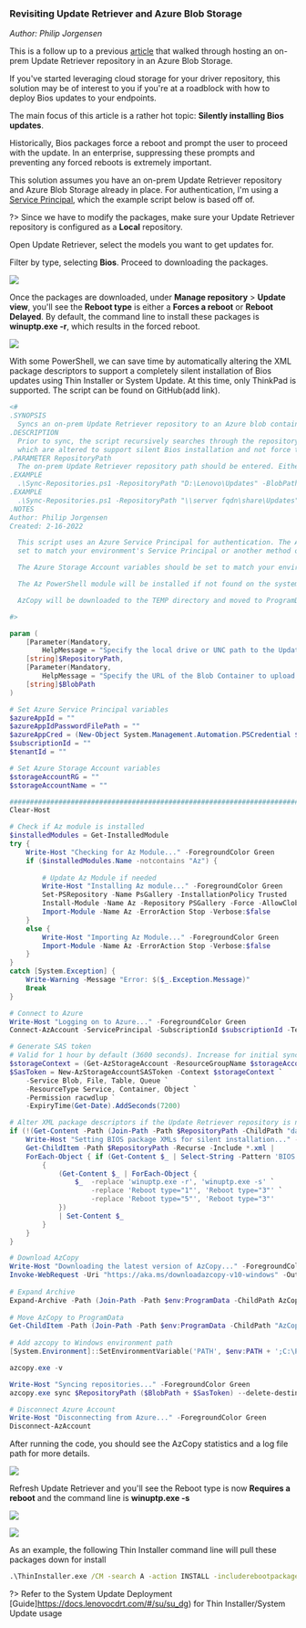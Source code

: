 ### Revisiting Update Retriever and Azure Blob Storage
*Author: Philip Jorgensen*

This is a follow up to a previous [article](https://blog.lenovocdrt.com/#/2019/ur_az_blob) that walked through hosting an on-prem Update Retriever repository in an Azure Blob Storage. 

If you've started leveraging cloud storage for your driver repository, this solution may be of interest to you if you're at a roadblock with how to deploy Bios updates to your endpoints. 

The main focus of this article is a rather hot topic: **Silently installing Bios updates**. 

Historically, Bios packages force a reboot and prompt the user to proceed with the update. In an enterprise, suppressing these prompts and preventing any forced reboots is extremely important. 

This solution assumes you have an on-prem Update Retriever repository and Azure Blob Storage already in place. For authentication, I'm using a [Service Principal](https://docs.microsoft.com/en-us/azure/active-directory/develop/howto-create-service-principal-portal#register-an-application-with-azure-ad-and-create-a-service-principal), which the example script below is based off of.

?> Since we have to modify the packages, make sure your Update Retriever repository is configured as a **Local** repository.

Open Update Retriever, select the models you want to get updates for. 

Filter by type, selecting **Bios**. Proceed to downloading the packages.

![](../img/2022/ur_az_blob_redux/image1.jpg)

Once the packages are downloaded, under **Manage repository** > **Update view**, you'll see the **Reboot type** is either a **Forces a reboot** or **Reboot Delayed**. By default, the command line to install these packages is **winuptp.exe -r**, which results in the forced reboot.

![](../img/2022/ur_az_blob_redux/image2.jpg)

With some PowerShell, we can save time by automatically altering the XML package descriptors to support a completely silent installation of Bios updates using Thin Installer or System Update. At this time, only ThinkPad is supported. The script can be found on GitHub(add link).

```powershell
<#
.SYNOPSIS
  Syncs an on-prem Update Retriever repository to an Azure blob container using Azcopy.
.DESCRIPTION
  Prior to sync, the script recursively searches through the repository and parses through Bios xml's,
  which are altered to support silent Bios installation and not force the device to reboot after the update.
.PARAMETER RepositoryPath
  The on-prem Update Retriever repository path should be entered. Either a local drive or UNC path.
.EXAMPLE
  .\Sync-Repositories.ps1 -RepositoryPath "D:\Lenovo\Updates" -BlobPath "https://storageaccount.blob.core.windows.net/container/
.EXAMPLE
  .\Sync-Repositories.ps1 -RepositoryPath "\\server fqdn\share\Updates" -BlobPath "https://storageaccount.blob.core.windows.net/container/
.NOTES
Author: Philip Jorgensen
Created: 2-16-2022

  This script uses an Azure Service Principal for authentication. The Azure Service Principal variables should be
  set to match your environment's Service Principal or another method of authentication can be used if desired.

  The Azure Storage Account variables should be set to match your environment.

  The Az PowerShell module will be installed if not found on the system script is executed on.

  AzCopy will be downloaded to the TEMP directory and moved to ProgramData.

#>

param (
	[Parameter(Mandatory,
		HelpMessage = "Specify the local drive or UNC path to the Update Retriever repository...")]
	[string]$RepositoryPath,
	[Parameter(Mandatory,
		HelpMessage = "Specify the URL of the Blob Container to upload content to...")]
	[string]$BlobPath
)

# Set Azure Service Principal variables
$azureAppId = ""
$azureAppIdPasswordFilePath = ""
$azureAppCred = (New-Object System.Management.Automation.PSCredential $azureAppId, (Get-Content -Path $azureAppIdPasswordFilePath | ConvertTo-SecureString))
$subscriptionId = ""
$tenantId = ""

# Set Azure Storage Account variables
$storageAccountRG = ""
$storageAccountName = ""

########################################################################################
Clear-Host

# Check if Az module is installed
$installedModules = Get-InstalledModule
try {
	Write-Host "Checking for Az Module..." -ForegroundColor Green
	if ($installedModules.Name -notcontains "Az") {    
    	
		# Update Az Module if needed
		Write-Host "Installing Az module..." -ForegroundColor Green
		Set-PSRepository -Name PsGallery -InstallationPolicy Trusted
		Install-Module -Name Az -Repository PSGallery -Force -AllowClobber
		Import-Module -Name Az -ErrorAction Stop -Verbose:$false
	}
	else {
		Write-Host "Importing Az Module..." -ForegroundColor Green
		Import-Module -Name Az -ErrorAction Stop -Verbose:$false
	}
}
catch [System.Exception] {
	Write-Warning -Message "Error: $($_.Exception.Message)"
	Break
}

# Connect to Azure
Write-Host "Logging on to Azure..." -ForegroundColor Green
Connect-AzAccount -ServicePrincipal -SubscriptionId $subscriptionId -TenantId $tenantId -Credential $azureAppCred

# Generate SAS token
# Valid for 1 hour by default (3600 seconds). Increase for initial sync.
$storageContext = (Get-AzStorageAccount -ResourceGroupName $storageAccountRG -AccountName $storageAccountName).Context
$SasToken = New-AzStorageAccountSASToken -Context $storageContext `
	-Service Blob, File, Table, Queue `
	-ResourceType Service, Container, Object `
	-Permission racwdlup `
	-ExpiryTime(Get-Date).AddSeconds(7200)

# Alter XML package descriptors if the Update Retriever repository is not a cloud repo
if (!(Get-Content -Path (Join-Path -Path $RepositoryPath -ChildPath "database.xml") | Select-String -SimpleMatch 'cloud="True"')) {
	Write-Host "Setting BIOS package XMLs for silent installation..." -ForegroundColor Green
	Get-ChildItem -Path $RepositoryPath -Recurse -Include *.xml |
	ForEach-Object { if (Get-Content $_ | Select-String -Pattern 'BIOS Update', 'EC Update') `
		{
			(Get-Content $_ | ForEach-Object { 
				$_  -replace 'winuptp.exe -r', 'winuptp.exe -s' `
					-replace 'Reboot type="1"', 'Reboot type="3"' `
					-replace 'Reboot type="5"', 'Reboot type="3"' 
			})
			| Set-Content $_
		}
	}
}

# Download AzCopy
Write-Host "Downloading the latest version of AzCopy..." -ForegroundColor Green
Invoke-WebRequest -Uri "https://aka.ms/downloadazcopy-v10-windows" -OutFile (Join-Path -Path $env:ProgramData -ChildPath AzCopy.zip) -UseBasicParsing
 
# Expand Archive
Expand-Archive -Path (Join-Path -Path $env:ProgramData -ChildPath AzCopy.zip) -DestinationPath (Join-Path -Path $env:ProgramData -ChildPath AzCopy) -Force -Verbose:$true
 
# Move AzCopy to ProgramData
Get-ChildItem -Path (Join-Path -Path $env:ProgramData -ChildPath "AzCopy\*\azcopy.exe") | Move-Item -Destination $env:ProgramData -Force
 
# Add azcopy to Windows environment path
[System.Environment]::SetEnvironmentVariable('PATH', $env:PATH + ';C:\ProgramData\')

azcopy.exe -v

Write-Host "Syncing repositories..." -ForegroundColor Green
azcopy.exe sync $RepositoryPath ($BlobPath + $SasToken) --delete-destination true

# Disconnect Azure Account
Write-Host "Disconnecting from Azure..." -ForegroundColor Green
Disconnect-AzAccount
```

After running the code, you should see the AzCopy statistics and a log file path for more details.

![](../img/2022/ur_az_blob_redux/image5.jpg)

Refresh Update Retriever and you'll see the Reboot type is now **Requires a reboot** and the command line is **winuptp.exe -s**

![](../img/2022/ur_az_blob_redux/image3.jpg)

![](../img/2022/ur_az_blob_redux/image4.jpg)

As an example, the following Thin Installer command line will pull these packages down for install

```cmd
.\ThinInstaller.exe /CM -search A -action INSTALL -includerebootpackages 3 -noicon -repository https://storageaccount.blob.core.windows.net/bios-repository -noreboot -exporttowmi
```

?> Refer to the System Update Deployment [Guide]https://docs.lenovocdrt.com/#/su/su_dg) for Thin Installer/System Update usage